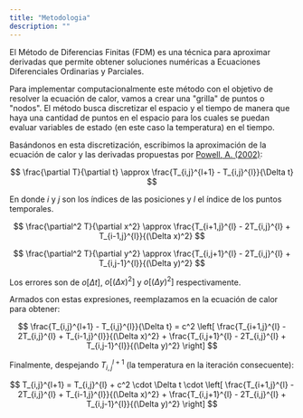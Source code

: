 ```yaml
---
title: "Metodologia"
description: ""
---
```


El Método de Diferencias Finitas (FDM) es una técnica para aproximar derivadas
que permite obtener soluciones numéricas a Ecuaciones Diferenciales Ordinarias
y Parciales.

Para implementar computacionalmente este método con el objetivo de resolver la
ecuación de calor, vamos a crear una "grilla" de puntos o "nodos". El método
busca discretizar el espacio y el tiempo de manera que haya una cantidad de
puntos en el espacio para los cuales se puedan evaluar variables de estado
(en este caso la temperatura) en el tiempo.

Basándonos en esta discretización, escribimos la aproximación de la ecuación
de calor y las derivadas propuestas por
[Powell, A. (2002)](/heateq/referencias):

$$
\frac{\partial T}{\partial t} \approx \frac{T_{i,j}^{l+1} - T_{i,j}^{l}}{\Delta t}
$$

En donde $i$ y $j$ son los índices de las posiciones y $l$ el índice de los
puntos temporales.

$$
\frac{\partial^2 T}{\partial x^2} \approx \frac{T_{i+1,j}^{l} - 2T_{i,j}^{l} + T_{i-1,j}^{l}}{(\Delta x)^2}
$$

$$
\frac{\partial^2 T}{\partial y^2} \approx \frac{T_{i,j+1}^{l} - 2T_{i,j}^{l} + T_{i,j-1}^{l}}{(\Delta y)^2}
$$

Los errores son de $o[\Delta t]$, $o[(\Delta x)^2]$ y $o[(\Delta y)^2]$
respectivamente.

Armados con estas expresiones, reemplazamos en la ecuación de calor para
obtener:

$$
\frac{T_{i,j}^{l+1} - T_{i,j}^{l}}{\Delta t} = c^2 \left[ \frac{T_{i+1,j}^{l} - 2T_{i,j}^{l} + T_{i-1,j}^{l}}{(\Delta x)^2} + \frac{T_{i,j+1}^{l} - 2T_{i,j}^{l} + T_{i,j-1}^{l}}{(\Delta y)^2} \right]
$$

Finalmente, despejando $T_{i,j}^{l+1}$ (la temperatura en la iteración
consecuente):

$$
T_{i,j}^{l+1} = T_{i,j}^{l} + c^2 \cdot \Delta t \cdot \left[ \frac{T_{i+1,j}^{l} - 2T_{i,j}^{l} + T_{i-1,j}^{l}}{(\Delta x)^2} + \frac{T_{i,j+1}^{l} - 2T_{i,j}^{l} + T_{i,j-1}^{l}}{(\Delta y)^2} \right]
$$
